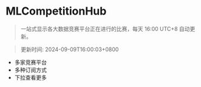 # MLCompetitionHub

> 一站式显示各大数据竞赛平台正在进行的比赛，每天 16:00 UTC+8 自动更新。
  
> 更新时间: 2024-09-09T16:00:03+0800 

* 多家竞赛平台
* 多种订阅方式
* 下拉查看更多